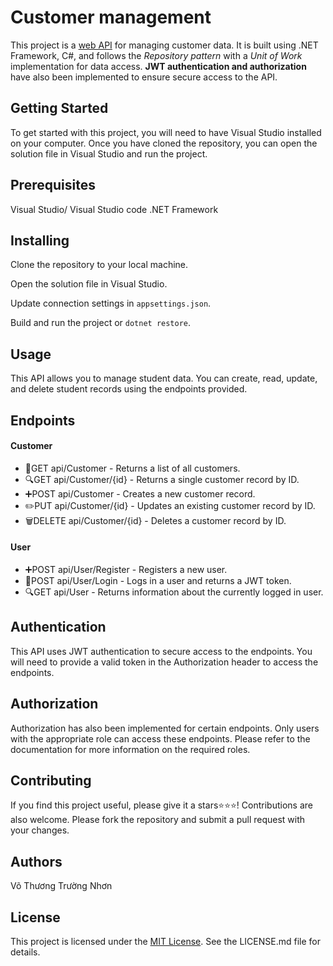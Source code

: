 # Customer management

This project is a <u>web API</u> for managing customer data. It is built using .NET Framework, C#, and follows the _Repository pattern_ with a _Unit of Work_ implementation for data access. **JWT authentication and authorization** have also been implemented to ensure secure access to the API.

## Getting Started

To get started with this project, you will need to have Visual Studio installed on your computer. Once you have cloned the repository, you can open the solution file in Visual Studio and run the project.

## Prerequisites

Visual Studio/ Visual Studio code
.NET Framework

## Installing

Clone the repository to your local machine.

Open the solution file in Visual Studio.

Update connection settings in `appsettings.json`.

Build and run the project or `dotnet restore`.

## Usage

This API allows you to manage student data. You can create, read, update, and delete student records using the endpoints provided.

## Endpoints

#### Customer

- 🔎GET api/Customer - Returns a list of all customers.
- 🔍GET api/Customer/{id} - Returns a single customer record by ID.
- ➕POST api/Customer - Creates a new customer record.
- ✏️PUT api/Customer/{id} - Updates an existing customer record by ID.
- 🗑️DELETE api/Customer/{id} - Deletes a customer record by ID.

#### User

- ➕POST api/User/Register - Registers a new user.
- 👤POST api/User/Login - Logs in a user and returns a JWT token.
- 🔍GET api/User - Returns information about the currently logged in user.

## Authentication

This API uses JWT authentication to secure access to the endpoints. You will need to provide a valid token in the Authorization header to access the endpoints.

## Authorization

Authorization has also been implemented for certain endpoints. Only users with the appropriate role can access these endpoints. Please refer to the documentation for more information on the required roles.

## Contributing

If you find this project useful, please give it a stars⭐⭐⭐! Contributions are also welcome. Please fork the repository and submit a pull request with your changes.

## Authors

Võ Thương Trường Nhơn

## License

This project is licensed under the [MIT License](https://opensource.org/licenses/MIT). See the LICENSE.md file for details.
